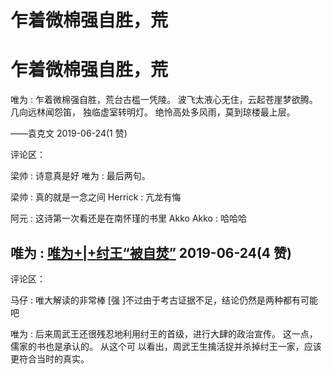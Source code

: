 # 乍着微棉强自胜，荒

# 乍着微棉强自胜，荒

唯为 : 乍着微棉强自胜，荒台古槛一凭陵。 波飞太液心无住，云起苍崖梦欲腾。 几向远林闻怨笛， 独临虚室转明灯。 绝怜高处多风雨，莫到琼楼最上层。

——袁克文 2019-06-24(1 赞)

评论区：

梁帅 : 诗意真是好 唯为 : 最后两句。

梁帅 : 真的就是一念之间 Herrick : 亢龙有悔

阿元 : 这诗第一次看还是在南怀瑾的书里 Akko Akko : 哈哈哈

## 唯为 : [唯为](https://mp.weixin.qq.com/s/wXPfAFIbZ2xk8JD3-iyJAg)[+|+](https://mp.weixin.qq.com/s/wXPfAFIbZ2xk8JD3-iyJAg)[纣王](https://mp.weixin.qq.com/s/wXPfAFIbZ2xk8JD3-iyJAg)[“](https://mp.weixin.qq.com/s/wXPfAFIbZ2xk8JD3-iyJAg)[被自焚](https://mp.weixin.qq.com/s/wXPfAFIbZ2xk8JD3-iyJAg)[”](https://mp.weixin.qq.com/s/wXPfAFIbZ2xk8JD3-iyJAg) 2019-06-24(4 赞)

评论区：

马仔 : 唯大解读的非常棒 [强 ]不过由于考古证据不足，结论仍然是两种都有可能吧

唯为 : 后来周武王还很残忍地利用纣王的首级，进行大肆的政治宣传。 这一点，儒家的书也是承认的。 从这个可 以看出，周武王生擒活捉并杀掉纣王一家，应该更符合当时的真实。